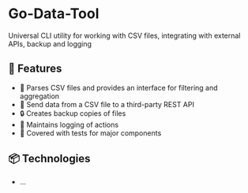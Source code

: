 # Go-Data-Tool
Universal CLI utility for working with CSV files, integrating with external APIs, backup and logging

## :rocket: Features
- :page_with_curl: Parses CSV files and provides an interface for filtering and aggregation
- :truck: Send data from a CSV file to a third-party REST API
- :lock: Creates backup copies of files
- :memo: Maintains logging of actions
- :construction: Covered with tests for major components

## :package: Technologies
- ...

